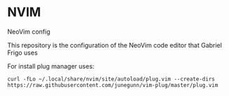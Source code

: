 # NVIM
NeoVim config

This repository is the configuration of the NeoVim code editor that Gabriel Frigo uses

For install plug manager uses:
  
    curl -fLo ~/.local/share/nvim/site/autoload/plug.vim --create-dirs https://raw.githubusercontent.com/junegunn/vim-plug/master/plug.vim
